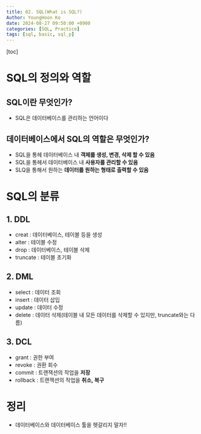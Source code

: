 ```yaml
---
title: 02. SQL(What is SQL?)
Author: YoungHoon Ko
date: 2024-08-27 09:50:00 +0900
categories: [SQL, Practice]
tags: [sql, basic, sql_p]
---
```

[toc]

# SQL의 정의와 역할

## SQL이란 무엇인가?

- SQL은 데이터베이스를 관리하는 언어이다

## 데이터베이스에서 SQL의 역할은 무엇인가?

- SQL을 통헤 데이터베이스 내 **객체를 생성, 변경, 삭제 할 수 있음**
- SQL을 통헤서 데이터베이스 내 **사용자를 관리할 수 있음**
- SLQ을 통해서 원하는 **데이터를 원하는 형태로 출력할 수 있음**

# SQL의 분류

## 1. DDL

- creat : 데이터베이스, 테이블 등을 생성
- alter : 테이블 수정
- drop : 데이터베이스, 테이블 삭제
- truncate : 테이블 초기화

## 2. DML

- select : 데이터 조회
- insert : 데이터 삽입
- update : 데이터 수정
- delete : 데이터 삭제(테이블 내 모든 데이터를 삭제할 수 있지만, truncate와는 다름)

## 3. DCL

- grant : 권한 부여
- revoke : 권환 회수
- commit : 트랜잭션의 작업을 **저장**
- rollback : 트랜잭션의 작업을 **취소, 복구**

# 정리

- 데이터베이스와 데이터베이스 툴을 헷갈리지 말자!!